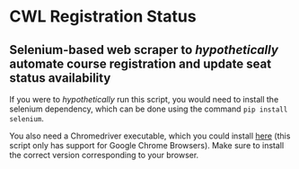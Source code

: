 # CWL Registration Status 

## Selenium-based web scraper to *hypothetically* automate course registration and update seat status availability

If you were to *hypothetically* run this script, you would need to install the selenium dependency, which can be done using the command ```pip install selenium```.

You also need a Chromedriver executable, which you could install [here](https://chromedriver.chromium.org/downloads) (this script only has support for Google Chrome Browsers). Make sure to install the correct version corresponding to your browser. 